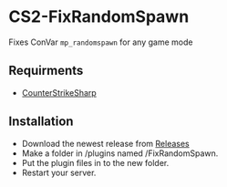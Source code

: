# CS2-FixRandomSpawn
Fixes ConVar `mp_randomspawn` for any game mode

## Requirments
- [CounterStrikeSharp](https://github.com/roflmuffin/CounterStrikeSharp/)

## Installation
- Download the newest release from [Releases](https://github.com/qstage/CS2-FixRandomSpawn/releases)
- Make a folder in /plugins named /FixRandomSpawn.
- Put the plugin files in to the new folder.
- Restart your server.
